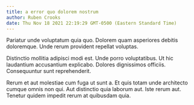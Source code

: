 ```yaml
---
title: a error quo dolorem nostrum
author: Ruben Crooks
date: Thu Nov 18 2021 22:19:29 GMT-0500 (Eastern Standard Time)
---
```

Pariatur unde voluptatum quia quo. Dolorem quam asperiores debitis doloremque. Unde rerum provident repellat voluptas.

 Distinctio mollitia adipisci modi est. Unde porro voluptatibus. Ut hic laudantium accusantium explicabo. Dolores dignissimos officiis. Consequuntur sunt reprehenderit.

 Rerum et aut molestiae cum fuga ut sunt a. Et quis totam unde architecto cumque omnis non qui. Aut distinctio quia laborum aut. Iste rerum aut. Tenetur quidem impedit rerum at quibusdam quia.